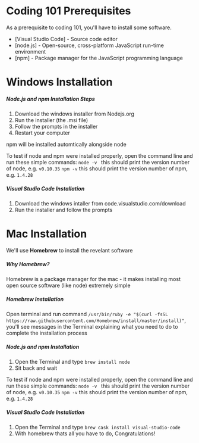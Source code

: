 # Coding 101 Prerequisites

As a prerequisite to coding 101, you'll have to install some software.

* [Visual Studio Code] - Source code editor
* [node.js] - Open-source, cross-platform JavaScript run-time environment
* [npm] - Package manager for the JavaScript programming language

# Windows Installation

##### Node.js and npm Installation Steps
1) Download the windows installer from Nodejs.org
2) Run the installer (the .msi file)
3) Follow the prompts in the installer
4) Restart your computer

npm will be installed automtically alongside node

To test if node and npm were installed properly, open the command line and run these simple commands:
```node -v ``` this should print the version number of node, e.g. ```v0.10.35```
```npm -v``` this should print the version number of npm, e.g. ```1.4.28```

##### Visual Studio Code Installation
1) Download the windows intaller from code.visualstudio.com/download 
2) Run the installer and follow the prompts

# Mac Installation

We'll use **Homebrew** to install the revelant software

##### Why Homebrew?

Homebrew is a package manager for the mac - it makes installing most open source software (like node) extremely simple

##### Homebrew Installation
Open terminal and run command ``` /usr/bin/ruby -e "$(curl -fsSL https://raw.githubusercontent.com/Homebrew/install/master/install)" ```, you'll see messages
in the Terminal explaining what you need to do to complete the installation process

##### Node.js and npm Installation
1) Open the Terminal and type ```brew install node```
2) Sit back and wait

To test if node and npm were installed properly, open the command line and run these simple commands:
```node -v ``` this should print the version number of node, e.g. ```v0.10.35```
```npm -v``` this should print the version number of npm, e.g. ```1.4.28```

##### Visual Studio Code Installation
1) Open the Terminal and type ```brew cask install visual-studio-code```
2) With homebrew thats all you have to do, Congratulations!
